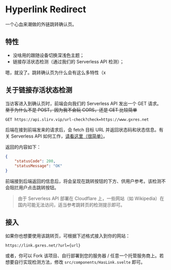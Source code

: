 # Hyperlink Redirect

一个心血来潮做的外链跳转确认页。

## 特性

- 没啥用的跟随设备切换深浅色主题；
- 链接存活状态检测（通过我们的 Serverless API 检测）；

嗯，就没了。跳转确认页为什么会有这么多特性（x

## 关于链接存活状态检测

当访客进入到确认页时，前端会向我们的 Serverless API 发出一个 GET 请求。~~至于为什么不是 POST，因为我不会玩 CORS，还是 GET 比较简单~~

```
GET https://api.slirv.vip/url-check?check=https://www.gxres.net
```

后端在接到前端发来的请求后，会 fetch 目标 URL 并返回状态码和状态信息。有关 Serverless API 如何工作，[请看这里（很简单）](https://github.com/s-complex/api/blob/main/server/routes/url-check/index.ts)。

返回的内容如下：

``` json
{
    "statusCode": 200,
    "statusMessage": "OK"
}
```

前端接到后端返回的信息后，将会呈现在跳转按钮的下方、供用户参考。该检测不会阻拦用户点击跳转按钮。

> 由于 Serverless API 部署在 Cloudflare 上，一些网站（如 Wikipedia）在国内可能无法访问，适当参考跳转页的检测提示即可。

## 接入

如果你也想要使用该跳转页，可根据下述格式接入到你的网站：

```
https://link.gxres.net/?url={url}
```

或者，你可以 Fork 该项目、自行部署到您的服务器 / 任意一个托管服务商上。若想要自行实现检测方法，修改 `src/components/HasLink.svelte` 即可。